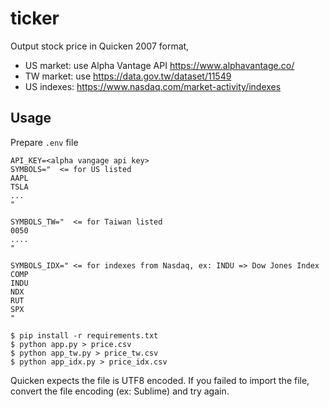 # ticker

Output stock price in Quicken 2007 format, 
  - US market: use Alpha Vantage API https://www.alphavantage.co/
  - TW market: use https://data.gov.tw/dataset/11549
  - US indexes: https://www.nasdaq.com/market-activity/indexes

## Usage
Prepare `.env` file
```env
API_KEY=<alpha vangage api key>
SYMBOLS="  <= for US listed
AAPL
TSLA
...
"

SYMBOLS_TW="  <= for Taiwan listed
0050
....
"

SYMBOLS_IDX=" <= for indexes from Nasdaq, ex: INDU => Dow Jones Index
COMP
INDU
NDX
RUT
SPX
"
```

```console
$ pip install -r requirements.txt
$ python app.py > price.csv
$ python app_tw.py > price_tw.csv
$ python app_idx.py > price_idx.csv
```

Quicken expects the file is UTF8 encoded. If you failed to import the file,
convert the file encoding (ex: Sublime) and try again.
